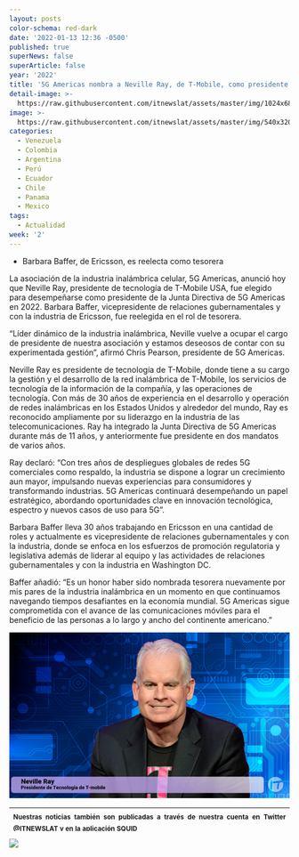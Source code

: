 ```yaml
---
layout: posts
color-schema: red-dark
date: '2022-01-13 12:36 -0500'
published: true
superNews: false
superArticle: false
year: '2022'
title: '5G Americas nombra a Neville Ray, de T-Mobile, como presidente entrante'
detail-image: >-
  https://raw.githubusercontent.com/itnewslat/assets/master/img/1024x680/Neville-Ray-g.jpg
image: >-
  https://raw.githubusercontent.com/itnewslat/assets/master/img/540x320/Neville-Ray-p.jpg
categories:
  - Venezuela
  - Colombia
  - Argentina
  - Perú
  - Ecuador
  - Chile
  - Panama
  - Mexico
tags:
  - Actualidad
week: '2'
---
```

- Barbara Baffer, de Ericsson, es reelecta como tesorera

La asociación de la industria inalámbrica celular, 5G Americas, anunció hoy que Neville Ray, presidente de tecnología de T-Mobile USA, fue elegido para desempeñarse como presidente de la Junta Directiva de 5G Americas en 2022. Barbara Baffer, vicepresidente de relaciones gubernamentales y con la industria de Ericsson, fue reelegida en el rol de tesorera.

“Líder dinámico de la industria inalámbrica, Neville vuelve a ocupar el cargo de presidente de nuestra asociación y estamos deseosos de contar con su experimentada gestión”, afirmó Chris Pearson, presidente de 5G Americas.

Neville Ray es presidente de tecnología de T-Mobile, donde tiene a su cargo la gestión y el desarrollo de la red inalámbrica de T-Mobile, los servicios de tecnología de la información de la compañía, y las operaciones de tecnología. Con más de 30 años de experiencia en el desarrollo y operación de redes inalámbricas en los Estados Unidos y alrededor del mundo, Ray es reconocido ampliamente por su liderazgo en la industria de las telecomunicaciones. Ray ha integrado la Junta Directiva de 5G Americas durante más de 11 años, y anteriormente fue presidente en dos mandatos de varios años.

Ray declaró: “Con tres años de despliegues globales de redes 5G comerciales como respaldo, la industria se dispone a lograr un crecimiento aun mayor, impulsando nuevas experiencias para consumidores y transformando industrias. 5G Americas continuará desempeñando un papel estratégico, abordando oportunidades clave en innovación tecnológica, espectro y nuevos casos de uso para 5G”.   

Barbara Baffer lleva 30 años trabajando en Ericsson en una cantidad de roles y actualmente es vicepresidente de relaciones gubernamentales y con la industria, donde se enfoca en los esfuerzos de promoción regulatoria y legislativa además de liderar al equipo y las actividades de relaciones gubernamentales y con la industria en Washington DC.  

Baffer añadió: “Es un honor haber sido nombrada tesorera nuevamente por mis pares de la industria inalámbrica en un momento en que continuamos navegando tiempos desafiantes en la economía mundial. 5G Americas sigue comprometida con el avance de las comunicaciones móviles para el beneficio de las personas a lo largo y ancho del continente americano.” 

![](https://raw.githubusercontent.com/itnewslat/assets/master/img/540x320/Neville-Ray-p.jpg)

<table style="height: 42px;" width="569">
<tbody>
<tr>
<td style="text-align: justify;"><sub><strong>Nuestras noticias también son publicadas a través de nuestra cuenta en Twitter <a href="https://twitter.com/itnewslat?lang=es">@ITNEWSLAT</a> y en la aplicación <a href="https://squidapp.co/en/">SQUID</a></strong></sub></td>
</tr>
</tbody>
</table>

<img src="https://tracker.metricool.com/c3po.jpg?hash=56f88a41e39ab42c063cc51676587a04"/>